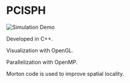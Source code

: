 # PCISPH


![Simulation Demo](https://github.com/gongpoman/PCISPH/raw/master/Demo.gif)

Developed in C++.

Visualization with OpenGL.

Parallelization with OpenMP.

Morton code is used to improve spatial locality.
